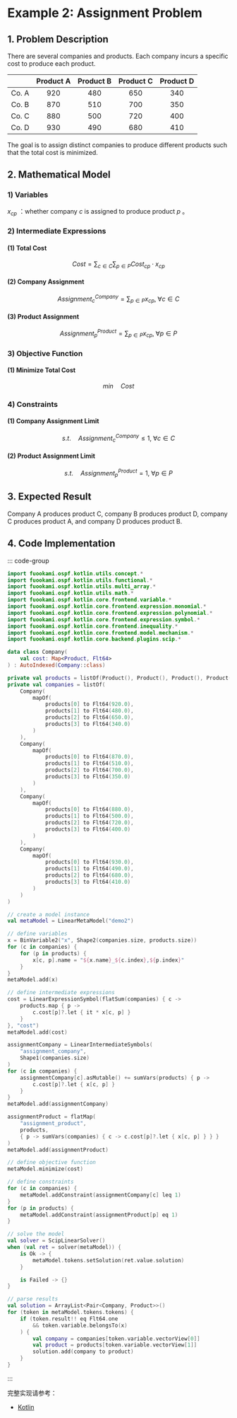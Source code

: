 # Example 2: Assignment Problem

## 1. Problem Description

There are several companies and products. Each company incurs a specific cost to produce each product.

|       | Product A | Product B | Product C | Product D |
| :---: | :-------: | :-------: | :-------: | :-------: |
| Co. A |   $920$   |   $480$   |   $650$   |   $340$   |
| Co. B |   $870$   |   $510$   |   $700$   |   $350$   |
| Co. C |   $880$   |   $500$   |   $720$   |   $400$   |
| Co. D |   $930$   |   $490$   |   $680$   |   $410$   |

The goal is to assign distinct companies to produce different products such that the total cost is minimized.

## 2. Mathematical Model

### 1) Variables

$x_{cp}$ ：whether company $c$ is assigned to produce product $p$ 。

### 2) Intermediate Expressions

#### (1) Total Cost

$$
Cost = \sum_{c \in C}\sum_{p \in P}Cost_{cp} \cdot x_{cp}
$$

#### (2) Company Assignment

$$
Assignment^{Company}_{c} = \sum_{p \in P}x_{cp}, \; \forall c \in C
$$

#### (3) Product Assignment

$$
Assignment^{Product}_{p} = \sum_{p \in P}x_{cp}, \; \forall p \in P
$$

### 3) Objective Function

#### (1) Minimize Total Cost

$$
min \quad Cost
$$

### 4) Constraints

#### (1) Company Assignment Limit

$$
s.t. \quad Assignment^{Company}_{c} \leq 1, \; \forall c \in C
$$

#### (2) Product Assignment Limit

$$
s.t. \quad Assignment^{Product}_{p} = 1, \; \forall p \in P
$$

## 3. Expected Result

Company A produces product C, company B produces product D, company C produces product A, and company D produces product B.

## 4. Code Implementation

::: code-group

```kotlin
import fuookami.ospf.kotlin.utils.concept.*
import fuookami.ospf.kotlin.utils.functional.*
import fuookami.ospf.kotlin.utils.multi_array.*
import fuookami.ospf.kotlin.utils.math.*
import fuookami.ospf.kotlin.core.frontend.variable.*
import fuookami.ospf.kotlin.core.frontend.expression.monomial.*
import fuookami.ospf.kotlin.core.frontend.expression.polynomial.*
import fuookami.ospf.kotlin.core.frontend.expression.symbol.*
import fuookami.ospf.kotlin.core.frontend.inequality.*
import fuookami.ospf.kotlin.core.frontend.model.mechanism.*
import fuookami.ospf.kotlin.core.backend.plugins.scip.*

data class Company(
    val cost: Map<Product, Flt64>
) : AutoIndexed(Company::class)

private val products = listOf(Product(), Product(), Product(), Product())
private val companies = listOf(
    Company(
        mapOf(
            products[0] to Flt64(920.0),
            products[1] to Flt64(480.0),
            products[2] to Flt64(650.0),
            products[3] to Flt64(340.0)
        )
    ),
    Company(
        mapOf(
            products[0] to Flt64(870.0),
            products[1] to Flt64(510.0),
            products[2] to Flt64(700.0),
            products[3] to Flt64(350.0)
        )
    ),
    Company(
        mapOf(
            products[0] to Flt64(880.0),
            products[1] to Flt64(500.0),
            products[2] to Flt64(720.0),
            products[3] to Flt64(400.0)
        )
    ),
    Company(
        mapOf(
            products[0] to Flt64(930.0),
            products[1] to Flt64(490.0),
            products[2] to Flt64(680.0),
            products[3] to Flt64(410.0)
        )
    )
)

// create a model instance
val metaModel = LinearMetaModel("demo2")

// define variables
x = BinVariable2("x", Shape2(companies.size, products.size))
for (c in companies) {
    for (p in products) {
        x[c, p].name = "${x.name}_${c.index},${p.index}"
    }
}
metaModel.add(x)

// define intermediate expressions
cost = LinearExpressionSymbol(flatSum(companies) { c ->
    products.map { p ->
        c.cost[p]?.let { it * x[c, p] }
    }
}, "cost")
metaModel.add(cost)

assignmentCompany = LinearIntermediateSymbols(
    "assignment_company",
    Shape1(companies.size)
)
for (c in companies) {
    assignmentCompany[c].asMutable() += sumVars(products) { p -> 
        c.cost[p]?.let { x[c, p] } 
    }
}
metaModel.add(assignmentCompany)

assignmentProduct = flatMap(
    "assignment_product",
    products,
    { p -> sumVars(companies) { c -> c.cost[p]?.let { x[c, p] } } }
)
metaModel.add(assignmentProduct)

// define objective function
metaModel.minimize(cost)

// define constraints
for (c in companies) {
    metaModel.addConstraint(assignmentCompany[c] leq 1)
}
for (p in products) {
    metaModel.addConstraint(assignmentProduct[p] eq 1)
}

// solve the model
val solver = ScipLinearSolver()
when (val ret = solver(metaModel)) {
    is Ok -> {
        metaModel.tokens.setSolution(ret.value.solution)
    }

    is Failed -> {}
}

// parse results
val solution = ArrayList<Pair<Company, Product>>()
for (token in metaModel.tokens.tokens) {
    if (token.result!! eq Flt64.one
        && token.variable.belongsTo(x)
    ) {
        val company = companies[token.variable.vectorView[0]]
        val product = products[token.variable.vectorView[1]]
        solution.add(company to product)
    }
}

```

:::

完整实现请参考：

- [Kotlin](https://github.com/fuookami/ospf/blob/main/examples/ospf-kotlin-example/src/main/fuookami/ospf/kotlin/example/core_demo/Demo2.kt)
